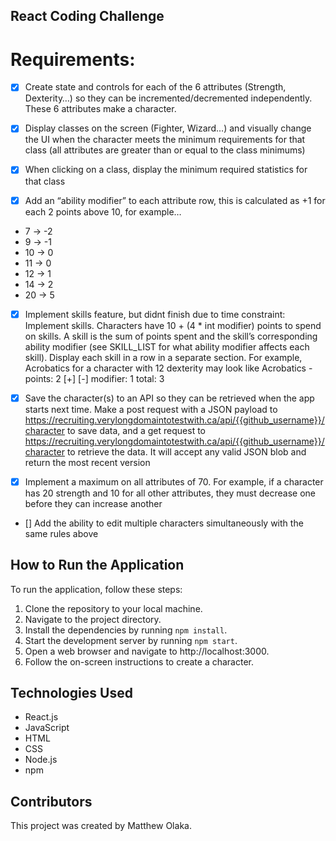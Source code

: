 ## React Coding Challenge

# Requirements:

- [x] Create state and controls for each of the 6 attributes (Strength, Dexterity…) so they can be incremented/decremented independently. These 6 attributes make a character.

- [x] Display classes on the screen (Fighter, Wizard…) and visually change the UI when the character meets the minimum requirements for that class (all attributes are greater than or equal to the class minimums)

- [x] When clicking on a class, display the minimum required statistics for that class

- [x] Add an “ability modifier” to each attribute row, this is calculated as +1 for each 2 points above 10, for example…

- 7 -> -2
- 9 -> -1
- 10 -> 0
- 11 -> 0
- 12 -> 1
- 14 -> 2
- 20 -> 5

- [x] Implement skills feature, but didnt finish due to time constraint: Implement skills. Characters have 10 + (4 * int modifier) points to spend on skills. A skill is the sum of points spent and the skill’s corresponding ability modifier (see SKILL_LIST for what ability modifier affects each skill). Display each skill in a row in a separate section. For example, Acrobatics for a character with 12 dexterity may look like
Acrobatics - points: 2 [+] [-] modifier: 1 total: 3 

- [x] Save the character(s) to an API so they can be retrieved when the app starts next time. Make a post request with a JSON payload to https://recruiting.verylongdomaintotestwith.ca/api/{{github_username}}/character to save data, and a get request to https://recruiting.verylongdomaintotestwith.ca/api/{{github_username}}/character to retrieve the data. It will accept any valid JSON blob and return the most recent version

- [x] Implement a maximum on all attributes of 70. For example, if a character has 20 strength and 10 for all other attributes, they must decrease one before they can increase another

- [] Add the ability to edit multiple characters simultaneously with the same rules above

## How to Run the Application

To run the application, follow these steps:

1. Clone the repository to your local machine.
2. Navigate to the project directory.
3. Install the dependencies by running `npm install`.
4. Start the development server by running `npm start`.
5. Open a web browser and navigate to http://localhost:3000.
6. Follow the on-screen instructions to create a character.

## Technologies Used

- React.js
- JavaScript
- HTML
- CSS
- Node.js
- npm

## Contributors

This project was created by Matthew Olaka.
